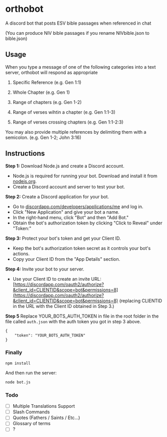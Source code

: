 # orthobot

A discord bot that posts ESV bible passages when referenced in chat

(You can produce NIV bible passages if you rename NIVbible.json to bible.json)

## Usage

When you type a message of one of the following categories into a text server, orthobot will respond as appropriate

1. Specific Reference (e.g. Gen 1:1)

2. Whole Chapter (e.g. Gen 1)

3. Range of chapters (e.g. Gen 1-2)

4. Range of verses wihtin a chapter (e.g. Gen 1:1-3)

5. Range of verses crossing chapters (e.g. Gen 1:1-2:3)

You may also provide multiple references by delimiting them with a semicolon. (e.g. Gen 1-2; John 3:16)

## Instructions

**Step 1:** Download Node.js and create a Discord account.

- Node.js is required for running your bot. Download and install it from [nodejs.org](https://nodejs.org).
- Create a Discord account and server to test your bot.

**Step 2:** Create a Discord application for your bot.

- Go to [discordapp.com/developers/applications/me](https://discordapp.com/developers/applications/me) and log in.
- Click "New Application" and give your bot a name.
- In the right-hand menu, click "Bot" and then "Add Bot."
- Obtain the bot's authorization token by clicking "Click to Reveal" under "Token:"

**Step 3:** Protect your bot's token and get your Client ID.

- Keep the bot's authorization token secret as it controls your bot's actions.
- Copy your Client ID from the "App Details" section.

**Step 4:** Invite your bot to your server.

- Use your Client ID to create an invite URL: [https://discordapp.com/oauth2/authorize?&client_id=CLIENTID&scope=bot&permissions=8](https://discordapp.com/oauth2/authorize?&client_id=CLIENTID&scope=bot&permissions=8) (replacing CLIENTID in the URL with the Client ID obtained in Step 3.)

**Step 5** Replace YOUR_BOTS_AUTH_TOKEN in file in the root folder in the file called `auth.json` with the auth token you got in step 3 above.

```
{
    "token": "YOUR_BOTS_AUTH_TOKEN"
}
```

### Finally

```
npm install
```

And then run the server:

```
node bot.js
```

### Todo

- [ ] Multiple Translations Support
- [ ] Slash Commands
- [ ] Quotes (Fathers / Saints / Etc...)
- [ ] Glossary of terms
- [ ] ?
